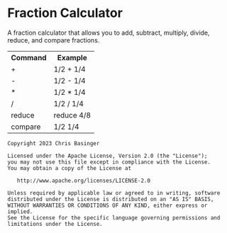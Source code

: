 # Fraction Calculator

A fraction calculator that allows you to add, subtract, multiply, divide, reduce, and compare fractions.

<table>
   <tr>
      <th>Command</th>
      <th>Example</th>
   </tr>
   <tr>
      <td>+</td>
      <td>1/2 + 1/4</td>
   </tr>
   <tr>
      <td>-</td>
      <td>1/2 - 1/4</td>
   </tr>
      <td>*</td>
      <td>1/2 * 1/4</td>
   </tr>
      <td>/</td>
      <td>1/2 / 1/4</td>
   </tr>
      <td>reduce</td>
      <td>reduce 4/8</td>
   </tr>
      <td>compare</td>      
      <td>1/2 1/4</td>
   </tr>
</table>

```
Copyright 2023 Chris Basinger

Licensed under the Apache License, Version 2.0 (the "License");
you may not use this file except in compliance with the License.
You may obtain a copy of the License at

   http://www.apache.org/licenses/LICENSE-2.0

Unless required by applicable law or agreed to in writing, software
distributed under the License is distributed on an "AS IS" BASIS,
WITHOUT WARRANTIES OR CONDITIONS OF ANY KIND, either express or implied.
See the License for the specific language governing permissions and
limitations under the License.
```
